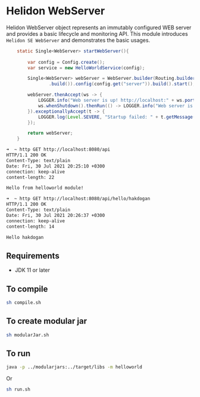 # Helidon WebServer

Helidon WebServer object represents an immutably configured WEB server and provides a basic lifecycle and monitoring API. This module introduces `Helidon SE WebServer` and demonstrates the basic usages.

```java
    static Single<WebServer> startWebServer(){
        
        var config = Config.create();
        var service = new HelloWorldService(config);

        Single<WebServer> webServer = WebServer.builder(Routing.builder().register("/api", service)
                .build()).config(config.get("server")).build().start();

        webServer.thenAccept(ws -> {
            LOGGER.info("Web server is up! http://localhost:" + ws.port() + "/api");
            ws.whenShutdown().thenRun(() -> LOGGER.info("Web server is Down. Good bye!"));
        }).exceptionallyAccept(t -> {
            LOGGER.log(Level.SEVERE, "Startup failed: " + t.getMessage());
        });

        return webServer;
    }
```

```bash
➜  ~ http GET http://localhost:8080/api
HTTP/1.1 200 OK
Content-Type: text/plain
Date: Fri, 30 Jul 2021 20:25:10 +0300
connection: keep-alive
content-length: 22

Hello from helloworld module!

➜  ~ http GET http://localhost:8080/api/hello/hakdogan
HTTP/1.1 200 OK
Content-Type: text/plain
Date: Fri, 30 Jul 2021 20:26:37 +0300
connection: keep-alive
content-length: 14

Hello hakdogan
```

## Requirements
* JDK 11 or later

## To compile
```bash
sh compile.sh
```

## To create modular jar
```bash
sh modularJar.sh
```

## To run
```bash
java -p ../modularjars:../target/libs -m helloworld
```
Or

```bash
sh run.sh
```

